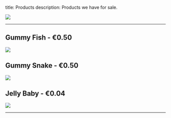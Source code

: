title: Products
description: Products we have for sale.

![](https://fontmeme.com/permalink/211008/f09b2ca814ef60f36293fb801009c0c2.png)

---

## Gummy Fish - €0.50
![](https://www.sweetco.ie/image/cache/catalog/sweetco/product/haribo/haribo-freaky-fish-112-1000x1000.jpg)

## Gummy Snake - €0.50
![](https://ptpimg.me/q1vqkl.jpg)

## Jelly Baby - €0.04
![](https://www.planetcandy.ie/image/cache/data/Jellies/Haribo%20Jelly%20Babies-500x500.png)

---
